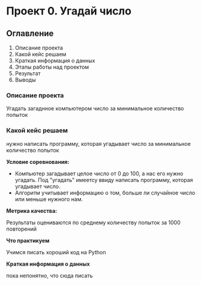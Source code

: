 # Проект 0. Угадай число
## Оглавление
1. Описание проекта
2. Какой кейс решаем
3. Краткая информация о данных
4. Этапы работы над проектом
5. Результат
6. Выводы

### Описание проекта
Угадать загаднное компьютером число за минимальное количество попыток

### Какой кейс решаем
нужно написать программу, которая угадывает число за минимальное количество попыток

**Условие соревнования:**
- Компьютер загадывает целое число от 0 до 100, а нас его нужно угадать. Под "угадать" имеетсу ввиду написать программу, которая угадывает число.
- Алгоритм учитывает информацию о том, больше ли случайное число или меньше нужного нам. 

**Метрика качества:** 

Результаты оцениваются по среднему количеству попыток за 1000 повторений

**Что практикуем**

Учимся писать хороший код на Python

**Краткая информация о данных**

пока непонятно, что сюда писать







